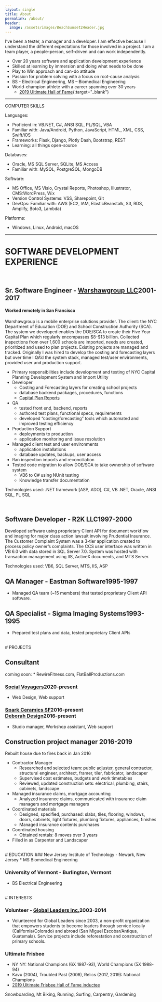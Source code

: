 ```yaml
---
layout: single
title: About
permalink: /about/
header:
  image: /assets/images/BeachSunset2Header.jpg
---
```


I’ve been a tester, a manager and a developer.  I am effective because I understand the different expectations for those involved in a project. I am a team player, a people-person, self-driven and can work independently.

* Over 20 years software and application development experience
* Skilled at learning by immersion and doing what needs to be done
* Play to Win approach and can-do attitude
* Passion for problem solving with a focus on root-cause analysis
* BS - Electrical Engineering, MS – Biomedical Engineering  
* World-champion athlete with a career spanning over 30 years
  * [2019 Ultimate Hall of Fame](https://www.usaultimate.org/about/history/hall_of_fame/walter_vanderschraaf_class_of_2019.aspx){:target="_blank"}

---

COMPUTER SKILLS

Languages:
* Proficient in: VB.NET, C#, ANSI SQL, PL/SQL, VBA
* Familiar with: Java/Android, Python, JavaScript, HTML, XML, CSS, Swift/iOS
* Frameworks: Flask, Django, Plotly Dash, Bootstrap, REST
* Learning: all things open-source

Databases: 
* Oracle, MS SQL Server, SQLite, MS Access
* Familiar with: MySQL, PostgreSQL, MongoDB

Software: 
* MS Office, MS Visio, Crystal Reports, Photoshop, Illustrator, CMS:WordPress, Wix
* Version Control Systems: VSS, Sharepoint, Git
* DevOps: Familiar with: AWS (EC2, IAM, ElasticBeanstalk, S3, RDS, Amplify, Boto3, Lambda)

Platforms: 
* Windows, Linux, Android, macOS

---

# SOFTWARE DEVELOPMENT EXPERIENCE
<br>
<h2 class="resumedetails"><span class="resumeleft">Sr. Software Engineer - <a href="https://www.intellis.io/about-us" target="_blank">Warshawgroup LLC</a></span>2001-2017</h2>

#### Worked remotely in San Francisco

<p class="indentpar">Warshawgroup is a mobile enterprise solutions provider. The client: the NYC Department of Education (DOE) and School Construction Authority (SCA). The system we developed enables the DOE/SCA to create their Five Year Capital Plan which regularly encompasses $8-$13 billion.  Collected inspections from over 1,600 schools are imported, needs are created, prioritized and used to plan projects. Existing projects are managed and tracked. Originally I was hired to develop the costing and forecasting layers but over time I QA’d the system stack, managed test/user environments, provided user and production support.</p>

* Primary responsibilities include development and testing of NYC Capital Planning Development System and Import Utility
 * Developer
   * Costing and Forecasting layers for creating school projects
   * database backend packages, procedures, functions
   * <a href="http://www.nycsca.org/Community/Capital-Plan-Reports-Data%23Capital-Plan-67" target="_blank">Capital Plan Reports</a>
 * QA
   * tested front end, backend, reports
   * authored test plans, functional specs, requirements
   * developed “costing/forecasting” tools which automated and improved testing efficiency
 * Production Support
   * deployments to production
   * application monitoring and issue resolution
 * Managed client test and user environments
   * application installations
   * database updates, backups, user access
 * Ran inspection imports and reconciliation
 * Tested code migration to allow DOE/SCA to take ownership of software system
   * VB6 to C# using NUnit testing
   * Knowledge transfer documentation

<p class="indentpar">Technologies used: .NET framework [ASP, ADO], C#, VB .NET, Oracle, ANSI SQL, PL SQL</p>
<br>
<h2 class="resumedetails"><span class="resumeleft"> Software Developer - R2K LLC</span>1997-2000</h2>
<p class="indentpar">Developed software using proprietary Client API for document workflow and imaging for major class action lawsuit involving Prudential Insurance. The Customer Complaint System was a 3-tier application created to process policy owner’s complaints. The CCS user interface was written in VB 6.0 with data stored in SQL Server 7.0. System was hosted with transaction management using IIS, ActiveX documents, and MTS Server.</p>
<p class="indentpar">Technologies used: VB6, SQL Server, MTS, IIS, ASP</p>


<h2 class="resumedetails"><span class="resumeleft">QA Manager - Eastman Software</span>1995-1997</h2>

* Managed QA team (~15 members) that tested proprietary Client API software. 

<h2 class="resumedetails"><span class="resumeleft">QA Specialist - Sigma Imaging Systems</span>1993-1995</h2>

* Prepared test plans and data, tested proprietary Client APIs

<br>
# PROJECTS

<h2>Consultant</h2>
coming soon: 
* RewireFitness.com, FlatBallProductions.com
<h3 class="resumedetails">
<span class="resumeleft"><a href="https://SocialVoyagers.org" target="_blank">Social Voyagers</a></span>2020-present</h3>

* Web Design, Web support

<h3 class="resumedetails">
<span class="resumeleft"><a href="https://sparkceramicssf.com" target="_blank">Spark Ceramics SF</a></span>2016-present
<br>
<span class="resumeleft"><a href="https://DeborahGutof.com" target="_blank">Deborah Design</a></span>2016-present</h3>

* Studio manager, Workshop assistant, Web support

<h2 class="resumedetails"><span class="resumeleft">Construction project manager </span>2016-2019</h2>
<p class="indentpar">Rebuilt house due to fires back in Jan 2016</p>

* Contractor Manager
  * Researched and selected team: public adjuster, general contractor, structural engineer, architect, framer, tiler, fabricator, landscaper
  * Supervised cost estimates, budgets and work timetables
  * Reviewed, updated construction sets: electrical, plumbing, stairs, cabinets, landscape
* Managed insurance claims, mortgage accounting
  * Analyzed insurance claims, communicated with insurance claim managers and mortgage managers
* Coordinated materials
  * Designed, specified, purchased: slabs, tiles, flooring, windows, doors, cabinets, light fixtures, plumbing fixtures, appliances, finishes
  * Managed insurance contents purchases
* Coordinated housing
  * Obtained rentals: 8 moves over 3 years
* Filled in as Carpenter and Landscaper

<br>
# EDUCATION
### New Jersey Institute of Technology - Newark, New Jersey
* MS Biomedical Engineering
	
### University of Vermont - Burlington, Vermont
* BS Electrical Engineering	

<br>
# INTERESTS
<h3 class="resumedetails"><span class="resumeleft">Volunteer - <a href="https://www.globalleadersinc.org/" target="_blank">Global Leaders Inc.</a></span>2003-2014</h3> 

*  Volunteered for Global Leaders since 2003, a non-profit organization that empowers students to become leaders through service locally (California/Colorado) and abroad (San Miguel Escobar/Antiqua, Guatemala). Service projects include reforestation and construction of primary schools.
 
### Ultimate Frisbee 
* NY NY: National Champions (6X 1987-93), World Champions (5X 1988-94)
* Kavu (2004), Troubled Past (2009), Relics (2017, 2019): National Champions 
* <a href="https://www.usaultimate.org/about/history/hall_of_fame/walter_vanderschraaf_class_of_2019.aspx" target="_blank">2019 Ultimate Frisbee Hall of Fame inductee</a>

Snowboarding, Mt Biking, Running, Surfing, Carpentry, Gardening

[Spark-Ceramics-SF]: https://sparkceramicssf.com
